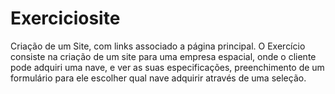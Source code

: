 # Exerciciosite
Criação de um Site, com links associado a página principal. 
O Exercício consiste na criação de um site para uma empresa espacial, onde o cliente pode 
adquiri uma nave, e ver as suas especificações,
preenchimento de um formulário para ele escolher qual nave adquirir através de uma seleção.
